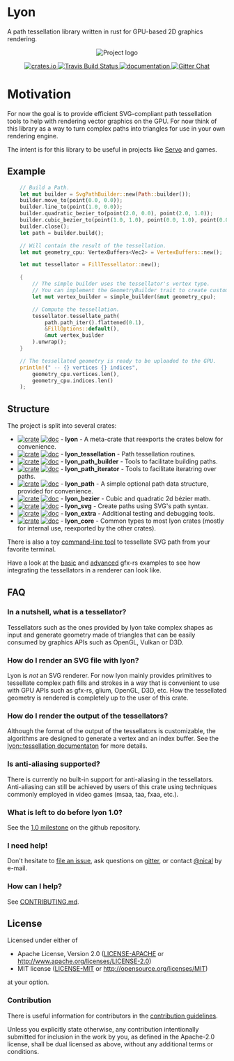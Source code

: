 # Lyon
A path tessellation library written in rust for GPU-based 2D graphics rendering.

<p align="center">
<img src="https://nical.github.io/lyon-doc/lyon-logo.svg" alt="Project logo">
</p>

<p align="center">
  <a href="https://crates.io/crates/lyon">
      <img src="http://meritbadge.herokuapp.com/lyon" alt="crates.io">
  </a>
  <a href="https://travis-ci.org/nical/lyon">
      <img src="https://img.shields.io/travis/nical/lyon/master.svg" alt="Travis Build Status">
  </a>
  <a href="https://docs.rs/lyon">
      <img src="https://docs.rs/lyon/badge.svg" alt="documentation">
  </a>

  <a href="https://gitter.im/lyon-rs/Lobby">
    <img src="https://img.shields.io/badge/GITTER-join%20chat-green.svg" alt="Gitter Chat">
  </a>

</p>

# Motivation

For now the goal is to provide efficient SVG-compliant path tessellation tools to help with rendering vector graphics on the GPU. For now think of this library as a way to turn complex paths into triangles for use in your own rendering engine.

The intent is for this library to be useful in projects like [Servo](https://servo.org/) and games.

## Example

```rust
    // Build a Path.
    let mut builder = SvgPathBuilder::new(Path::builder());
    builder.move_to(point(0.0, 0.0));
    builder.line_to(point(1.0, 0.0));
    builder.quadratic_bezier_to(point(2.0, 0.0), point(2.0, 1.0));
    builder.cubic_bezier_to(point(1.0, 1.0), point(0.0, 1.0), point(0.0, 0.0));
    builder.close();
    let path = builder.build();

    // Will contain the result of the tessellation.
    let mut geometry_cpu: VertexBuffers<Vec2> = VertexBuffers::new();

    let mut tessellator = FillTessellator::new();

    {
        // The simple builder uses the tessellator's vertex type.
        // You can implement the GeometryBuilder trait to create custom vertices.
        let mut vertex_builder = simple_builder(&mut geometry_cpu);

        // Compute the tessellation.
        tessellator.tessellate_path(
            path.path_iter().flattened(0.1),
            &FillOptions::default(),
            &mut vertex_builder
        ).unwrap();
    }

    // The tessellated geometry is ready to be uploaded to the GPU.
    println!(" -- {} vertices {} indices",
        geometry_cpu.vertices.len(),
        geometry_cpu.indices.len()
    );
```

## Structure

The project is split into several crates:

* [![crate](http://meritbadge.herokuapp.com/lyon)](https://crates.io/crates/lyon)
  [![doc](https://docs.rs/lyon/badge.svg)](https://docs.rs/lyon) -
  **lyon** - A meta-crate that reexports the crates below for convenience.
* [![crate](http://meritbadge.herokuapp.com/lyon_tessellation)](https://crates.io/crates/lyon_tessellation)
  [![doc](https://docs.rs/lyon_tessellation/badge.svg)](https://docs.rs/lyon_tessellation) -
  **lyon_tessellation** - Path tessellation routines.
* [![crate](http://meritbadge.herokuapp.com/lyon_path_builder)](https://crates.io/crates/lyon_path_builder)
  [![doc](https://docs.rs/lyon_path_builder/badge.svg)](https://docs.rs/lyon_path_builder) -
  **lyon_path_builder** - Tools to facilitate building paths.
* [![crate](http://meritbadge.herokuapp.com/lyon_path_iterator)](https://crates.io/crates/lyon_path_iterator)
  [![doc](https://docs.rs/lyon_path_iterator/badge.svg)](https://docs.rs/lyon_path_iterator) - 
  **lyon_path_iterator** - Tools to facilitate iteratring over paths.
* [![crate](http://meritbadge.herokuapp.com/lyon_path)](https://crates.io/crates/lyon_path)
  [![doc](https://docs.rs/lyon_path/badge.svg)](https://docs.rs/lyon_path) -
  **lyon_path** - A simple optional path data structure, provided for convenience.
* [![crate](http://meritbadge.herokuapp.com/lyon_bezier)](https://crates.io/crates/lyon_bezier)
  [![doc](https://docs.rs/lyon_bezier/badge.svg)](https://docs.rs/lyon_bezier) -
  **lyon_bezier** - Cubic and quadratic 2d bézier math.
* [![crate](http://meritbadge.herokuapp.com/lyon_svg)](https://crates.io/crates/lyon_svg)
  [![doc](https://docs.rs/lyon_svg/badge.svg)](https://docs.rs/lyon_svg) -
  **lyon_svg** - Create paths using SVG's path syntax.
* [![crate](http://meritbadge.herokuapp.com/lyon_extra)](https://crates.io/crates/lyon_extra)
  [![doc](https://docs.rs/lyon_extra/badge.svg)](https://docs.rs/lyon_extra) -
  **lyon_extra** - Additional testing and debugging tools.
* [![crate](http://meritbadge.herokuapp.com/lyon_core)](https://crates.io/crates/lyon_core)
  [![doc](https://docs.rs/lyon_core/badge.svg)](https://docs.rs/lyon_core) -
  **lyon_core** - Common types to most lyon crates (mostly for internal use, reexported by the other crates).

There is also a toy [command-line tool](cli) to tessellate SVG path from your favorite terminal.

Have a look at the [basic](examples/gfx_basic) and [advanced](examples/gfx_advanced) gfx-rs examples to see how integrating the tessellators in a renderer can look like.

## FAQ

### In a nutshell, what is a tessellator?

Tessellators such as the ones provided by lyon take complex shapes as input and generate geometry made of triangles that can be easily consumed by graphics APIs such as OpenGL, Vulkan or D3D.

### How do I render an SVG file with lyon?

Lyon is *not* an SVG renderer. For now lyon mainly provides primitives to tessellate complex path fills and strokes in a way that is convenient to use with GPU APIs such as gfx-rs, glium, OpenGL, D3D, etc. How the tessellated geometry is rendered is completely up to the user of this crate.

### How do I render the output of the tessellators?

Although the format of the output of the tessellators is customizable, the algorithms are designed to generate a vertex and an index buffer. See the [lyon::tessellation documentaton](https://docs.rs/lyon_tessellation/0.7.4/lyon_tessellation/#the-output-geometry-builders) for more details.

### Is anti-aliasing supported?

There is currently no built-in support for anti-aliasing in the tessellators. Anti-aliasing can still be achieved by users of this crate using techniques commonly employed in video games (msaa, taa, fxaa, etc.).

### What is left to do before lyon 1.0?

See the [1.0 milestone](https://github.com/nical/lyon/milestone/2) on the github repository.

### I need help!

Don't hesitate to [file an issue](https://github.com/nical/lyon/issues/new), ask questions on [gitter](https://gitter.im/lyon-rs/Lobby), or contact [@nical](https://github.com/nical) by e-mail.

### How can I help?

See [CONTRIBUTING.md](https://github.com/nical/lyon/blob/master/CONTRIBUTING.md).

## License

Licensed under either of

 * Apache License, Version 2.0 ([LICENSE-APACHE](LICENSE-APACHE) or http://www.apache.org/licenses/LICENSE-2.0)
 * MIT license ([LICENSE-MIT](LICENSE-MIT) or http://opensource.org/licenses/MIT)

at your option.

### Contribution

There is useful information for contributors in the [contribution guidelines](https://github.com/nical/lyon/blob/master/CONTRIBUTING.md).

Unless you explicitly state otherwise, any contribution intentionally submitted for inclusion in the work by you, as defined in the Apache-2.0 license, shall be dual licensed as above, without any additional terms or conditions.
